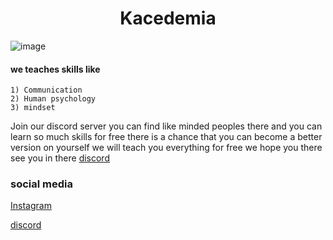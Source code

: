 <div align="center">
<h1>Kacedemia</h1>
</div>

![image](Internal_storage/Download_IMG_20241019_214225.jpg )


#### we teaches skills like 

    1) Communication 
    2) Human psychology 
    3) mindset 


Join our discord server you can find like minded peoples there and you can learn so much skills for free there is a chance that you can become a better version on yourself we will teach you everything for free we hope you there see you in there
[discord](https://discord.gg/H3VwFpcAbS)







### social media
    
[Instagram](https://www.instagram.com/k_acedemia?igsh=bXQ5eGs5c3l5ancw)

[discord](https://discord.gg/H3VwFpcAbS)
